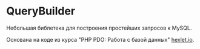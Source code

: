 # QueryBuilder

Небольшая библетека для построения простейших запросов к MySQL.

Основана на коде из курса "PHP PDO: Работа с базой данных" [hexlet.io](https://hexlet.io).